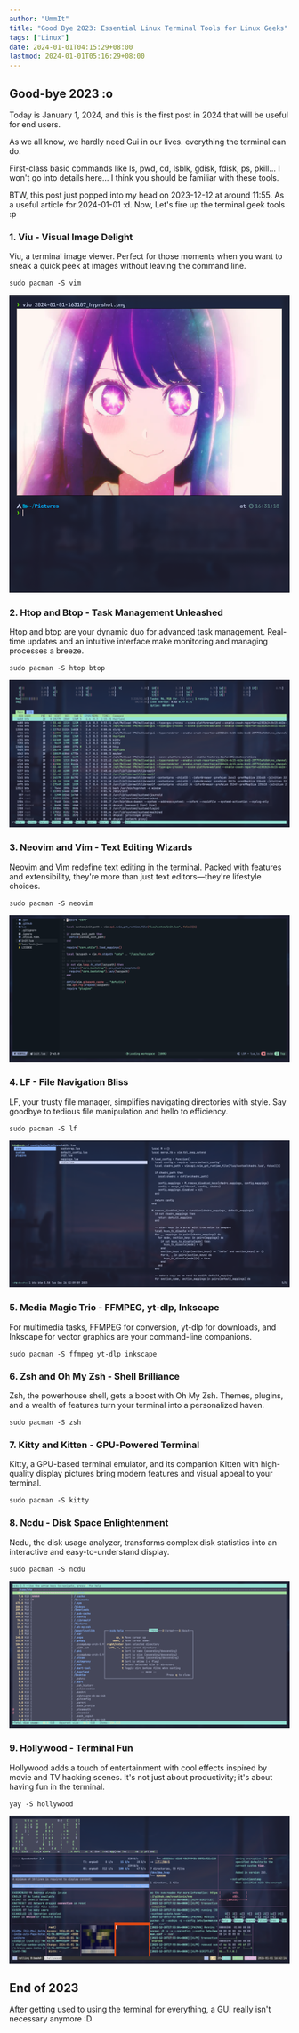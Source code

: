 ```yaml
---
author: "UmmIt"
title: "Good Bye 2023: Essential Linux Terminal Tools for Linux Geeks"
tags: ["Linux"]
date: 2024-01-01T04:15:29+08:00
lastmod: 2024-01-01T05:16:29+08:00
---
```


## Good-bye 2023 :o

Today is January 1, 2024, and this is the first post in 2024 that will be useful for end users.

As we all know, we hardly need Gui in our lives. everything the terminal can do.

First-class basic commands like ls, pwd, cd, lsblk, gdisk, fdisk, ps, pkill... I won't go into details here... I think you should be familiar with these tools.

BTW, this post just popped into my head on 2023-12-12 at around 11:55. As a useful article for 2024-01-01 :d. Now, Let's fire up the terminal geek tools :p

### 1. Viu - Visual Image Delight

Viu, a terminal image viewer. Perfect for those moments when you want to sneak a quick peek at images without leaving the command line.

```shell
sudo pacman -S vim
```

![viu](./viu.png)

### 2. Htop and Btop - Task Management Unleashed

Htop and btop are your dynamic duo for advanced task management. Real-time updates and an intuitive interface make monitoring and managing processes a breeze.

```shell
sudo pacman -S htop btop
```

![htop](./htop.png)

### 3. Neovim and Vim - Text Editing Wizards

Neovim and Vim redefine text editing in the terminal. Packed with features and extensibility, they're more than just text editors—they're lifestyle choices.

```shell
sudo pacman -S neovim
```

![neovim](./neovim.png)

### 4. LF - File Navigation Bliss
LF, your trusty file manager, simplifies navigating directories with style. Say goodbye to tedious file manipulation and hello to efficiency.

```shell
sudo pacman -S lf
```

![lf](./lf.png)

### 5. Media Magic Trio - FFMPEG, yt-dlp, Inkscape

For multimedia tasks, FFMPEG for conversion, yt-dlp for downloads, and Inkscape for vector graphics are your command-line companions.

```shell
sudo pacman -S ffmpeg yt-dlp inkscape
```

### 6. Zsh and Oh My Zsh - Shell Brilliance
Zsh, the powerhouse shell, gets a boost with Oh My Zsh. Themes, plugins, and a wealth of features turn your terminal into a personalized haven.

```shell
sudo pacman -S zsh
```

### 7. Kitty and Kitten - GPU-Powered Terminal
Kitty, a GPU-based terminal emulator, and its companion Kitten with high-quality display pictures bring modern features and visual appeal to your terminal.

```shell
sudo pacman -S kitty
```

### 8. Ncdu - Disk Space Enlightenment
Ncdu, the disk usage analyzer, transforms complex disk statistics into an interactive and easy-to-understand display.

```shell
sudo pacman -S ncdu
```

![ncdu](./ncdu.png)

### 9. Hollywood - Terminal Fun
Hollywood adds a touch of entertainment with cool effects inspired by movie and TV hacking scenes. It's not just about productivity; it's about having fun in the terminal.

```shell
yay -S hollywood
```

![hollywood](./hollywood.png)

## End of 2023

After getting used to using the terminal for everything, a GUI really isn't necessary anymore :D
